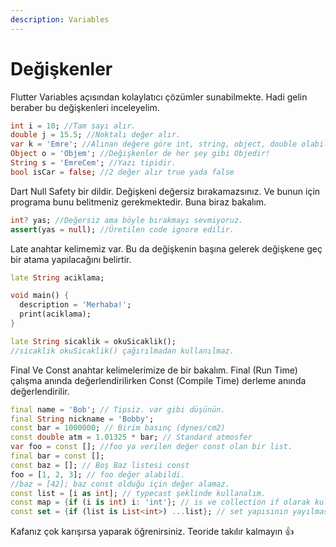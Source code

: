 ```yaml
---
description: Variables
---
```


# Değişkenler

Flutter Variables açısından kolaylatıcı çözümler sunabilmekte. Hadi gelin beraber bu değişkenleri inceleyelim.

```dart
int i = 10; //Tam sayı alır.
double j = 15.5; //Noktalı değer alır.
var k = 'Emre'; //Alınan değere göre int, string, object, double olabilir.
Object o = 'Objem'; //Değişkenler de her şey gibi Objedir!
String s = 'EmreCem'; //Yazı tipidir.
bool isCar = false; //2 değer alır true yada false
```

Dart Null Safety bir dildir. Değişkeni değersiz bırakamazsınız. Ve bunun için programa bunu belitmeniz gerekmektedir. Buna biraz bakalım.

```dart
int? yas; //Değersiz ama böyle bırakmayı sevmiyoruz.
assert(yas = null); //Üretilen code ignore edilir.
```

Late anahtar kelimemiz var. Bu da değişkenin başına gelerek değişkene geç bir atama yapılacağını belirtir.

```dart
late String aciklama;

void main() {
  description = 'Merhaba!';
  print(aciklama);
}

late String sicaklik = okuSicaklik();
//sicaklik okuSicaklik() çağırılmadan kullanılmaz.
```

Final Ve Const anahtar kelimelerimize de bir bakalım. Final (Run Time) çalışma anında değerlendirilirken Const (Compile Time) derleme anında değerlendirilir.

```dart
final name = 'Bob'; // Tipsiz. var gibi düşünün.
final String nickname = 'Bobby';
const bar = 1000000; // Birim basınç (dynes/cm2)
const double atm = 1.01325 * bar; // Standard atmosfer
var foo = const []; //foo ya verilen değer const olan bir list.
final bar = const [];
const baz = []; // Boş Baz listesi const
foo = [1, 2, 3]; // foo değer alabildi.
//baz = [42]; baz const olduğu için değer alamaz.
const list = [i as int]; // typecast şeklinde kullanalım.
const map = {if (i is int) i: 'int'}; // is ve collection if olarak kullanımı
const set = {if (list is List<int>) ...list}; // set yapısının yayılması
```

Kafanız çok karışırsa yaparak öğrenirsiniz. Teoride takılır kalmayın :thumbsup:
